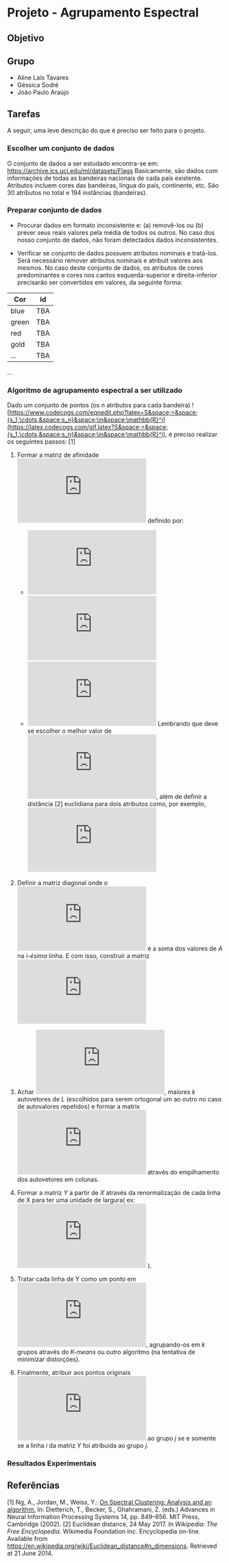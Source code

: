 # Projeto - Agrupamento Espectral

## Objetivo

## Grupo
* Aline Laís Tavares
* Géssica Sodré
* João Paulo Araújo

## Tarefas
A seguir, uma leve descrição do que é preciso ser feito para o projeto.

### Escolher um conjunto de dados
O conjunto de dados a ser estudado encontra-se em: https://archive.ics.uci.edu/ml/datasets/Flags
Basicamente, são dados com informações de todas as bandeiras nacionais de cada país existente. Atributos incluem cores das bandeiras, língua do país, continente, etc. São 30 atributos no total e 194 instâncias (bandeiras).

### Preparar conjunto de dados
* Procurar dados em formato inconsistente e: (a) removê-los ou (b) prever seus reais valores pela média de todos os outros. 
No caso dos nosso conjunto de dados, não foram detectados dados inconsistentes.

* Verificar se conjunto de dados possuem atributos nominais e tratá-los.
Será necessário remover atributos nominais e atribuit valores aos mesmos. 
No caso deste conjunto de dados, os atributos de cores predominantes e cores nos cantos esquerda-superior e direita-inferior precisarão ser convertidos em valores, da seguinte forma:

| Cor  |  id |
| ---  | --- |
|blue  | TBA |
|green | TBA |
| red  | TBA |
| gold | TBA |
| ...  | TBA |

...


### Algoritmo de agrupamento espectral a ser utilizado
Dado um conjunto de pontos (os _n_ atributos para cada bandeira)  ![https://www.codecogs.com/eqnedit.php?latex=S&space;=&space;{s_1,\cdots,&space;s_n}&space;\in&space;\mathbb{R}^i](https://latex.codecogs.com/gif.latex?S&space;=&space;{s_1,\cdots,&space;s_n}&space;\in&space;\mathbb{R}^i), é preciso realizar os seguintes passos: [1]
1. Formar a matriz de afinidade ![](https://latex.codecogs.com/gif.latex?A%20%5Cin%20%5Cmathbb%7BR%7D%5E%7Bn%20%5Ctimes%20n%7D) definido por:
	* ![](https://latex.codecogs.com/gif.latex?A_%7Bij%7D%20%3D%20%7B%5Cexp%28-%7C%7Cs_i%20-%20s_j%7C%7C%5E%7B2%7D%7D/%7B2%7D%5Csigma%20%5E2%29)  ![](https://latex.codecogs.com/gif.latex?i%20%5Cneq%20j)
	* ![](https://latex.codecogs.com/gif.latex?A_%7Bij%7D%20%3D%200%2C%20%5C%20se%20%5C%20i%20%3D%20j) 
Lembrando que deve se escolher o melhor valor de ![](https://latex.codecogs.com/gif.latex?%5Csigma), além de definir a distância [2]  euclidiana para dois atributos como, por exemplo, ![](https://latex.codecogs.com/gif.latex?%5Cexp%28-%7C%7Cs_1%20-%20s_2%7C%7C%5E%7B2%7D%29%20%3D%20%5Csqrt%7B%28s_%7Bii%7D%20-%20s_%7B11%7D%29%5E2%20&plus;%20%28s_%7B12%7D-s_%7B22%7D%29%20&plus;%20%28s_%7B13%7D-s_%7B23%29%5E2%7D%7D) 

2. Definir a matriz diagonal onde o ![](https://latex.codecogs.com/gif.latex?%28i%2Ci%29elemento) é a soma dos valores de _A_ na _i-ésima_ linha. E com isso, construir a matriz ![](https://latex.codecogs.com/gif.latex?L%20%3D%20D%5E%7B-1/2%7D%20A%5Ccdot%20D%5E%7B-1/2%7D)

3. Achar ![](https://latex.codecogs.com/gif.latex?x_1%2C%20x_2%2C%20%5Ccdots%20x_k), maiores _k_ autovetores de _L_ (escolhidos para serem ortogonal um ao outro no caso de autovalores repetidos) e formar a matrix ![](https://latex.codecogs.com/gif.latex?X%20%3D%20%5Bx_1%20x_2%20%5Ccdots%20x_k%5D%20%5Cin%20%5Cmathbb%7BR%7D%5E%7Bn%20%5Ctimes%20k%7D) através do empilhamento dos autovetores em colunas.

4. Formar a matriz _Y_ a partir de _X_ através da renormalização  de cada linha de X para ter uma unidade de largura( ex: ![](https://latex.codecogs.com/gif.latex?I_%7Bij%7D%20%3D%20%5Cfrac%7BX_%7Bij%7D%7D%7B%28%5Csum_%7Bj%7D%20X_%7Bij%7D%5E2%29%5E%7B1/2%7D%7D) ).

5. Tratar cada linha de Y como um ponto em ![](https://latex.codecogs.com/gif.latex?%5Cmathbb%7BR%7D%5Ek), agrupando-os em _k_ grupos através do _K-means_ ou outro algorítmo (na tentativa de minimizar distorções).

6. Finalmente, atribuir aos pontos originais ![](https://latex.codecogs.com/gif.latex?s_i) ao grupo _j_ se e somente se a linha _i_ da matriz _Y_ foi atribuida ao grupo _j_.


### Resultados Experimentais


## Referências
[1] Ng, A., Jordan, M., Weiss, Y.: [On Spectral Clustering: Analysis and an algorithm.](https://www.cs.cmu.edu/~efros/courses/LBMV07/Papers/ng-nips-01.pdf) In: Dietterich, T., Becker, S., Ghahramani, Z. (eds.) Advances in Neural Information Processing Systems 14, pp. 849–856. MIT Press, Cambridge (2002).
[2] Euclidean distance, 24 May 2017. In _Wikipedia: The Free Encyclopedia_. Wikimedia Foundation Inc. Encyclopedia on-line. Available from https://en.wikipedia.org/wiki/Euclidean_distance#n_dimensions. Retrieved at 21 June 2014.
